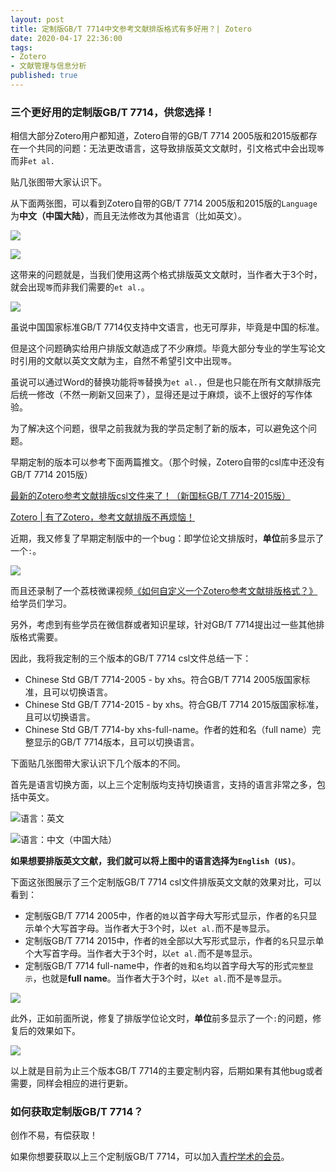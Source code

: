 ```yaml
---
layout: post
title: 定制版GB/T 7714中文参考文献排版格式有多好用？| Zotero
date: 2020-04-17 22:36:00
tags: 
- Zotero
- 文献管理与信息分析
published: true
---
```


### 三个更好用的定制版GB/T 7714，供您选择！

相信大部分Zotero用户都知道，Zotero自带的GB/T 7714 2005版和2015版都存在一个共同的问题：无法更改语言，这导致排版英文文献时，引文格式中会出现`等`而非`et al.`

贴几张图带大家认识下。

从下面两张图，可以看到Zotero自带的GB/T 7714 2005版和2015版的`Language`为**中文（中国大陆）**，而且无法修改为其他语言（比如英文）。

![](https://figurebed-iseex.oss-cn-hangzhou.aliyuncs.com/img/20200418083257.png)

![](https://figurebed-iseex.oss-cn-hangzhou.aliyuncs.com/img/20200419124651.png)

这带来的问题就是，当我们使用这两个格式排版英文文献时，当作者大于3个时，就会出现`等`而非我们需要的`et al.`。

![](https://figurebed-iseex.oss-cn-hangzhou.aliyuncs.com/img/20200418083725.png)

虽说中国国家标准GB/T 7714仅支持中文语言，也无可厚非，毕竟是中国的标准。

但是这个问题确实给用户排版文献造成了不少麻烦。毕竟大部分专业的学生写论文时引用的文献以英文文献为主，自然不希望引文中出现`等`。

虽说可以通过Word的替换功能将`等`替换为`et al.`，但是也只能在所有文献排版完后统一修改（不然一刷新又回来了），显得还是过于麻烦，谈不上很好的写作体验。

为了解决这个问题，很早之前我就为我的学员定制了新的版本，可以避免这个问题。

早期定制的版本可以参考下面两篇推文。（那个时候，Zotero自带的csl库中还没有GB/T 7714 2015版）

[最新的Zotero参考文献排版csl文件来了！（新国标GB/T 7714-2015版）](https://mp.weixin.qq.com/s/T-yIx8-LuA_HHNyTxSRtCw)

[Zotero \| 有了Zotero，参考文献排版不再烦恼！](https://mp.weixin.qq.com/s/FgxUmrGgLOglScllgeca2Q)

近期，我又修复了早期定制版中的一个bug：即学位论文排版时，**单位**前多显示了一个`:`。

![](https://figurebed-iseex.oss-cn-hangzhou.aliyuncs.com/img/20200418085244.png)

而且还录制了一个荔枝微课视频[《如何自定义一个Zotero参考文献排版格式？》](http://weike.fm/cmYhk45006)给学员们学习。

另外，考虑到有些学员在微信群或者知识星球，针对GB/T 7714提出过一些其他排版格式需要。

因此，我将我定制的三个版本的GB/T 7714 csl文件总结一下：

- Chinese Std GB/T 7714-2005 - by xhs。符合GB/T 7714 2005版国家标准，且可以切换语言。
- Chinese Std GB/T 7714-2015 - by xhs。符合GB/T 7714 2015版国家标准，且可以切换语言。
- Chinese Std GB/T 7714-by xhs-full-name。作者的姓和名（full name）完整显示的GB/T 7714版本，且可以切换语言。

下面贴几张图带大家认识下几个版本的不同。

首先是语言切换方面，以上三个定制版均支持切换语言，支持的语言非常之多，包括中英文。

![语言：英文](https://figurebed-iseex.oss-cn-hangzhou.aliyuncs.com/img/20200418090531.png)

![语言：中文（中国大陆）](https://figurebed-iseex.oss-cn-hangzhou.aliyuncs.com/img/20200418090719.png)

**如果想要排版英文文献，我们就可以将上图中的语言选择为`English (US)`**。

下面这张图展示了三个定制版GB/T 7714 csl文件排版英文文献的效果对比，可以看到：

- 定制版GB/T 7714 2005中，作者的`姓`以首字母大写形式显示，作者的`名`只显示单个大写首字母。当作者大于3个时，以`et al.`而不是`等`显示。
- 定制版GB/T 7714 2015中，作者的`姓`全部以大写形式显示，作者的`名`只显示单个大写首字母。当作者大于3个时，以`et al.`而不是`等`显示。
- 定制版GB/T 7714 full-name中，作者的`姓`和`名`均以首字母大写的形式`完整显示`，也就是**full name**。当作者大于3个时，以`et al.`而不是`等`显示。

![](https://figurebed-iseex.oss-cn-hangzhou.aliyuncs.com/img/20200418090023.png)

此外，正如前面所说，修复了排版学位论文时，**单位**前多显示了一个`:`的问题，修复后的效果如下。

![](https://figurebed-iseex.oss-cn-hangzhou.aliyuncs.com/img/20200418091635.png)

以上就是目前为止三个版本GB/T 7714的主要定制内容，后期如果有其他bug或者需要，同样会相应的进行更新。

### 如何获取定制版GB/T 7714？

创作不易，有偿获取！

如果你想要获取以上三个定制版GB/T 7714，可以加入[青柠学术的会员](https://mp.weixin.qq.com/s/qCtHNc8Vq4VPI0nyQtR85w)。

